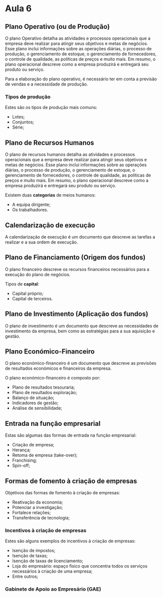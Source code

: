 # Aula 6

## Plano Operativo (ou de Produção)
O plano Operativo detalha as atividades e processos operacionais que a empresa deve realizar para atingir seus objetivos e metas de negócios. Esse plano inclui informações sobre as operações diárias, o processo de produção, o gerenciamento de estoque, o gerenciamento de fornecedores, o controle de qualidade, as políticas de preços e muito mais. Em resumo, o plano operacional descreve como a empresa produzirá e entregará seu produto ou serviço.

Para a elaboração do plano operativo, é necessário ter em conta a previsão de vendas e a necessidade de produção.

### Tipos de produção
Estes são os tipos de produção mais comuns:
 - Lotes;
 - Conjuntos;
 - Série;

## Plano de Recursos Humanos
O plano de recursos humanos detalha as atividades e processos operacionais que a empresa deve realizar para atingir seus objetivos e metas de negócios. Esse plano inclui informações sobre as operações diárias, o processo de produção, o gerenciamento de estoque, o gerenciamento de fornecedores, o controle de qualidade, as políticas de preços e muito mais. Em resumo, o plano operacional descreve como a empresa produzirá e entregará seu produto ou serviço.

Existem duas **categorias** de meios humanos:
 - A equipa dirigente;
 - Os trabalhadores.

## Calendarização de execução
A calendarização de execução é um documento que descreve as tarefas a realizar e a sua ordem de execução.

## Plano de Financiamento (Origem dos fundos)
O plano financeiro descreve os recursos financeiros necessários para a execução do plano de negócios.

Tipos de **capital**:
 - Capital próprio;
 - Capital de terceiros.

## Plano de Investimento (Aplicação dos fundos)
O plano de investimento é um documento que descreve as necessidades de investimento da empresa, bem como as estratégias para a sua aquisição e gestão.

## Plano Económico-Financeiro
O plano económico-financeiro é um documento que descreve as previsões de resultados económicos e financeiros da empresa.

O plano económico-financeiro é composto por:
 - Plano de resultados tesouraria;
 - Plano de resultados exploração;
 - Balanço de situação; 
 - Indicadores de gestão;
 - Análise de sensibilidade;

## Entrada na função empresarial
Estas são algumas das formas de entrada na função empresarial:
 - Criação de empresa;
 - Herança;
 - Retoma de empresa (take-over);
 - Franchising;
 - Spin-off;

## Formas de fomento à criação de empresas
Objetivos das formas de fomento à criação de empresas:
 - Reativação da economia;
 - Potenciar a investigação;
 - Fortalece relações;
 - Transferência de tecnologia;

### Incentivos à criação de empresas
Estes são alguns exemplos de incentivos à criação de empresas:
 - Isenção de impostos;
 - Isenção de taxas;
 - Isenção de taxas de licenciamento;
 - Loja do empresário: espaço físico que concentra todos os serviços necessários à criação de uma empresa;
 - Entre outros;

### Gabinete de Apoio ao Empresário (GAE)

